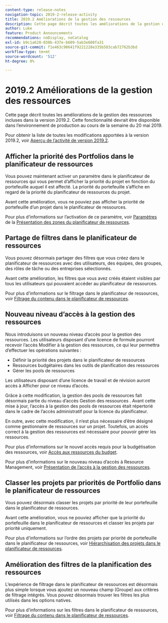 ```yaml
---
content-type: release-notes
navigation-topic: 2019-2-release-activity
title: 2019.2 Améliorations de la gestion des ressources
description: Cette page décrit toutes les améliorations de la gestion des ressources incluses dans la version 2019.2. Cette fonctionnalité devrait être disponible dans l’environnement de production au cours de la semaine du 20 mai 2019.
author: Luke
feature: Product Announcements
recommendations: noDisplay, noCatalog
exl-id: b9c1a628-030b-437e-b609-5ab3e608fa31
source-git-commit: f1e463c90641f9221228e335b583cab72762b3bd
workflow-type: tm+mt
source-wordcount: '512'
ht-degree: 0%

---
```


# 2019.2 Améliorations de la gestion des ressources

Cette page décrit toutes les améliorations de la gestion des ressources incluses dans la version 2019.2. Cette fonctionnalité devrait être disponible dans l’environnement de production au cours de la semaine du 20 mai 2019.

Pour obtenir la liste de toutes les modifications apportées à la version 2019.2, voir [Aperçu de l’activité de version 2019.2](../../../../product-announcements/product-releases/quarterly-release-archive/2019.2-release-activity/2019-2-release-activity-overview.md).

## Afficher la priorité des Portfolios dans le planificateur de ressources

Vous pouvez maintenant activer un paramètre dans le planificateur de ressources qui vous permet d’afficher la priorité du projet en fonction du portefeuille auquel il est affecté. La priorité du portefeuille s’affiche en regard de la priorité du planificateur de ressources du projet.

Avant cette amélioration, vous ne pouviez pas afficher la priorité de portefeuille d’un projet dans le planificateur de ressources.

Pour plus d’informations sur l’activation de ce paramètre, voir [Paramètres](../../../../resource-mgmt/resource-planning/resource-planner-navigation.md#settings) de la [Présentation des zones du planificateur de ressources](../../../../resource-mgmt/resource-planning/resource-planner-navigation.md).

## Partage de filtres dans le planificateur de ressources

Vous pouvez désormais partager des filtres que vous créez dans le planificateur de ressources avec des utilisateurs, des équipes, des groupes, des rôles de tâche ou des entreprises sélectionnés.

Avant cette amélioration, les filtres que vous avez créés étaient visibles par tous les utilisateurs qui pouvaient accéder au planificateur de ressources.

Pour plus d’informations sur le filtrage dans le planificateur de ressources, voir [Filtrage du contenu dans le planificateur de ressources](../../../../resource-mgmt/resource-planning/filter-resource-planner.md).

## Nouveau niveau d’accès à la gestion des ressources

Nous introduisons un nouveau niveau d’accès pour la gestion des ressources. Les utilisateurs disposant d’une licence de formule pourront recevoir l’accès Modifier à la gestion des ressources, ce qui leur permettra d’effectuer les opérations suivantes :

* Définir la priorité des projets dans le planificateur de ressources
* Ressources budgétaires dans les outils de planification des ressources
* Gérer les pools de ressources

Les utilisateurs disposant d’une licence de travail et de révision auront accès à Afficher pour ce niveau d’accès.

Grâce à cette modification, la gestion des pools de ressources fait désormais partie du niveau d’accès Gestion des ressources . Avant cette mise à jour, l’accès à la gestion des pools de ressources était répertorié dans le cadre de l’accès administratif pour la licence du planificateur.

En outre, avec cette modification, il n’est plus nécessaire d’être désigné comme gestionnaire de ressources sur un projet. Toutefois, un accès correct à la gestion des ressources est nécessaire pour pouvoir gérer les ressources.

Pour plus d’informations sur le nouvel accès requis pour la budgétisation des ressources, voir [Accès aux ressources du budget](../../../../resource-mgmt/resource-planning/access-needed-to-budget-resources.md).

Pour plus d’informations sur le nouveau niveau d’accès à Resource Management, voir [Présentation de l’accès à la gestion des ressources](../../../../administration-and-setup/add-users/configure-and-grant-access/grant-access-resource-management.md).

## Classer les projets par priorités de Portfolio dans le planificateur de ressources

Vous pouvez désormais classer les projets par priorité de leur portefeuille dans le planificateur de ressources.

Avant cette amélioration, vous ne pouviez afficher que la priorité du portefeuille dans le planificateur de ressources et classer les projets par priorité uniquement.

Pour plus d’informations sur l’ordre des projets par priorité de portefeuille dans le planificateur de ressources, voir [Hiérarchisation des projets dans le planificateur de ressources](../../../../resource-mgmt/resource-planning/prioritize-projects-resource-planner.md).

## Amélioration des filtres de la planification des ressources

L’expérience de filtrage dans le planificateur de ressources est désormais plus simple lorsque vous ajoutez un nouveau champ (Groupe) aux critères de filtrage intégrés. Vous pouvez désormais trouver les filtres les plus utilisés dans les options natives.

Pour plus d’informations sur les filtres dans le planificateur de ressources, voir [Filtrage du contenu dans le planificateur de ressources](../../../../resource-mgmt/resource-planning/filter-resource-planner.md).

